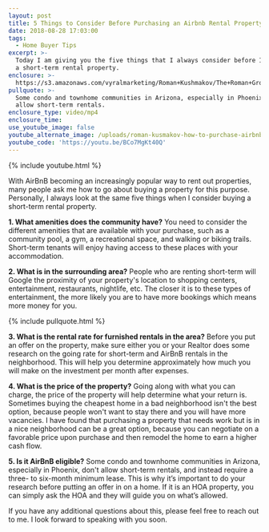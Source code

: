```yaml
---
layout: post
title: 5 Things to Consider Before Purchasing an Airbnb Rental Property
date: 2018-08-28 17:03:00
tags:
  - Home Buyer Tips
excerpt: >-
  Today I am giving you the five things that I always consider before I purchase
  a short-term rental property.
enclosure: >-
  https://s3.amazonaws.com/vyralmarketing/Roman+Kushmakov/The+Roman+Group-+5+Things+to+Consider+Before+Purchasing+an+Airbnb+Rental+Property.mp4
pullquote: >-
  Some condo and townhome communities in Arizona, especially in Phoenix, don't
  allow short-term rentals.
enclosure_type: video/mp4
enclosure_time:
use_youtube_image: false
youtube_alternate_image: /uploads/roman-kusmakov-how-to-purchase-airbnb-youtube.jpg
youtube_code: 'https://youtu.be/BCo7MgKt40Q'
---
```


{% include youtube.html %}

With AirBnB becoming an increasingly popular way to rent out properties, many people ask me how to go about buying a property for this purpose. Personally, I always look at the same five things when I consider buying a short-term rental property.

**1. What amenities does the community have?** You need to consider the different amenities that are available with your purchase, such as a community pool, a gym, a recreational space, and walking or biking trails. Short-term tenants will enjoy having access to these places with your accommodation.

**2. What is in the surrounding area?** People who are renting short-term will Google the proximity of your property's location to shopping centers, entertainment, restaurants, nightlife, etc. The closer it is to these types of entertainment, the more likely you are to have more bookings which means more money for you.

{% include pullquote.html %}

**3. What is the rental rate for furnished rentals in the area?** Before you put an offer on the property, make sure either you or your Realtor does some research on the going rate for short-term and AirBnB rentals in the neighborhood. This will help you determine approximately how much you will make on the investment per month after expenses.

**4. What is the price of the property?** Going along with what you can charge, the price of the property will help determine what your return is. Sometimes buying the cheapest home in a bad neighborhood isn't the best option, because people won't want to stay there and you will have more vacancies. I have found that purchasing a property that needs work but is in a nice neighborhood can be a great option, because you can negotiate on a favorable price upon purchase and then remodel the home to earn a higher cash flow.

**5. Is it AirBnB eligible?** Some condo and townhome communities in Arizona, especially in Phoenix, don't allow short-term rentals, and instead require a three- to six-month minimum lease. This is why it’s important to do your research before putting an offer in on a home. If it is an HOA property, you can simply ask the HOA and they will guide you on what’s allowed. 

If you have any additional questions about this, please feel free to reach out to me. I look forward to speaking with you soon.